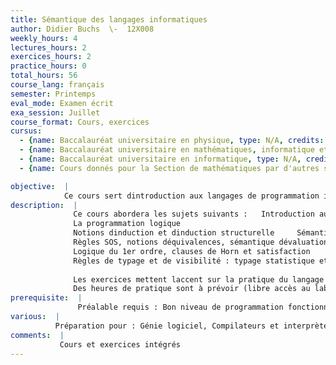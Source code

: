 ```yaml
---
title: Sémantique des langages informatiques
author: Didier Buchs  \-  12X008
weekly_hours: 4
lectures_hours: 2
exercices_hours: 2
practice_hours: 0
total_hours: 56
course_lang: français
semester: Printemps
eval_mode: Examen écrit
exa_session: Juillet
course_format: Cours, exercices
cursus:
  - {name: Baccalauréat universitaire en physique, type: N/A, credits: 6}
  - {name: Baccalauréat universitaire en mathématiques, informatique et sciences numériques, type: N/A, credits: 4}
  - {name: Baccalauréat universitaire en informatique, type: N/A, credits: 4}
  - {name: Cours donnés pour la Section de mathématiques par d'autres sections, type: N/A, credits: 4}

objective:  |
            Ce cours sert dintroduction aux langages de programmation importants par les concepts quils mettent en oeuvre et aux principes de la sémantique des langages.*Ces heures ne figurent pas à lhoraire (libre accès au laboratoire)
description:  |
              Ce cours abordera les sujets suivants : 	Introduction aux paradigmes fonctionnel, logique, procédural
              La programmation logique
              Notions dinduction et dinduction structurelle 	Sémantique opérationnelle, dénotationnelle et axiomatique des langages
              Règles SOS, notions déquivalences, sémantique dévaluation et sémantique calculatoire 	Preuves, validité et complétude
              Logique du 1er ordre, clauses de Horn et satisfaction
              Règles de typage et de visibilité : typage statistique et dynamique, polymorphisme paramétrique et ad-hoc, inférence de type.
              
              Les exercices mettent laccent sur la pratique du langage Prolog.
              Des heures de pratique sont à prévoir (libre accès au laboratoire).
prerequisite:  |
               Préalable requis : Bon niveau de programmation fonctionnelle et impérative
various:  |
          Préparation pour : Génie logiciel, Compilateurs et interprètes
comments:  |
           Cours et exercices intégrés
---
```

